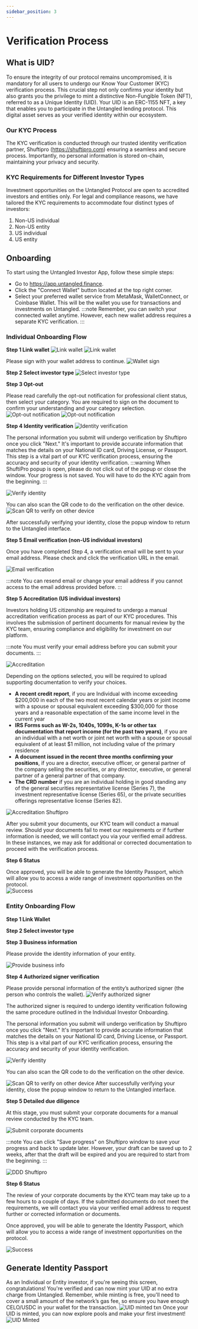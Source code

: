 ```yaml
---
sidebar_position: 3
---
```


# Verification Process

## What is UID?
To ensure the integrity of our protocol remains uncompromised, it is mandatory for all users to undergo our Know Your Customer (KYC) verification process. This crucial step not only confirms your identity but also grants you the privilege to mint a distinctive Non-Fungible Token (NFT), referred to as a Unique Identity (UID). 
Your UID is an ERC-1155 NFT, a key that enables you to participate in the Untangled lending protocol. This digital asset serves as your verified identity within our ecosystem.
### Our KYC Process
The KYC verification is conducted through our trusted identity verification partner, Shuftipro (https://shuftipro.com)  ensuring a seamless and secure process. Importantly, no personal information is stored on-chain, maintaining your privacy and security.
### KYC Requirements for Different Investor Types
Investment opportunities on the Untangled Protocol are open to accredited investors and entities only. For legal and compliance reasons, we have tailored the KYC requirements to accommodate four distinct types of investors:
1. Non-US individual
2. Non-US entity
3. US individual
4. US entity

## Onboarding

To start using the Untangled Investor App, follow these simple steps:
- Go to https://app.untangled.finance.
- Click the "Connect Wallet" button located at the top right corner.
- Select your preferred wallet service from MetaMask, WalletConnect, or Coinbase Wallet. This will be the wallet you use for transactions and investments on Untangled.
:::note
Remember, you can switch your connected wallet anytime. However, each new wallet address requires a separate KYC verification.
:::

### Individual Onboarding Flow 
**Step 1 Link wallet**
![Link wallet](../img/kyc/link-wallet.png)
![Link wallet](../../img/kyc/link-wallet.png)

Please sign with your wallet address to continue.
![Wallet sign](../img/kyc/wallet-sign.png)

**Step 2 Select investor type**
![Select investor type](../img/kyc/select-investor-type.png)

**Step 3 Opt-out**

Please read carefully the opt-out notification for professional client status, then select your category. You are required to sign on the document to confirm your understanding and your category selection.
![Opt-out notification](../img/kyc/indive-step3-opt-out-1.png)
![Opt-out notification](../img/kyc/indive-step3-opt-out-2.png)

**Step 4 Identity verification**
![Identity verification](../img/kyc/identity-verification.png)


The personal information you submit will undergo verification by Shuftipro once you click "Next." It's important to provide accurate information that matches the details on your National ID card, Driving License, or Passport. This step is a vital part of our KYC verification process, ensuring the accuracy and security of your identity verification.
:::warning
When ShuftiPro popup is open, please do not click out of the popup or close the window.
Your progress is not saved. You will have to do the KYC again from the beginning.
:::

![Verify identity](../img/kyc/verify-identity.png)


You can also scan the QR code to do the verification on the other device.
![Scan QR to verify on other device](../img/kyc/shuftipro-scan-qr.png)

After successfully verifying your identity, close the popup window to return to the Untangled interface.


**Step 5 Email verification (non-US individual investors)**

Once you have completed Step 4, a verification email will be sent to your email address. Please check and click the verification URL in the email.

![Email verification](../img/kyc/indiv-nonus-step5-email-verification.png)

:::note
You can resend email or change your email address if you cannot access to the email address provided before. 
:::

**Step 5 Accreditation  (US individual investors)**

Investors holding US citizenship are required to undergo a manual accreditation verification process as part of our KYC procedures. This involves the submission of pertinent documents for manual review by the KYC team, ensuring compliance and eligibility for investment on our platform.

:::note
You must verify your email address before you can submit your documents. 
:::

![Accreditation](../img/kyc/accreditation.png)

Depending on the options selected, you will be required to upload supporting documentation to verify your choices.

- **A recent credit report**, if you are Individual with income exceeding $200,000 in each of the two most recent calendar years or joint income with a spouse or spousal equivalent exceeding $300,000 for those years and a reasonable expectation of the same income level in the current year
- **IRS Forms such as W-2s, 1040s, 1099s, K-1s or other tax documentation that report income (for the past two years)**, if you are an individual with a net worth or joint net worth with a spouse or spousal equivalent of at least $1 million, not including value of the primary residence
- **A document issued in the recent three months confirming your positions**, if you are a director, executive officer, or general partner of the company selling the securities, or any director, executive, or general partner of a general partner of that company.
- **The CRD number** if you are an individual holding in good standing any of the general securities representative license (Series 7), the investment representative license (Series 65), or the private securities offerings representative license (Series 82).

![Accreditation Shuftipro](../img/kyc/accreditation-shuftipro.png)

After you submit your documents, our KYC team will conduct a manual review. Should your documents fail to meet our requirements or if further information is needed, we will contact you via your verified email address. In these instances, we may ask for additional or corrected documentation to proceed with the verification process.

**Step 6 Status**

Once approved, you will be able to generate the Identity Passport, which will allow you to access a wide range of investment opportunities on the protocol.  
![Success](../img/kyc/status-2.png)

### Entity Onboarding Flow

**Step 1 Link Wallet**

**Step 2 Select investor type**

**Step 3 Business information**

Please provide the identity information of your entity.

![Provide business info](../img/kyc/provide-information-about-business.png)

**Step 4 Authorized signer verification**
 
Please provide personal information of the entity’s authorized signer (the person who controls the wallet).
![Verify authorized signer](../img/kyc/authorized-signer-verification.png)


The authorized signer is required to undergo identity verification following the same procedure outlined in the Individual Investor Onboarding.

The personal information you submit will undergo verification by Shuftipro once you click "Next." It's important to provide accurate information that matches the details on your National ID card, Driving License, or Passport. This step is a vital part of our KYC verification process, ensuring the accuracy and security of your identity verification.

![Verify identity](../img/kyc/verify-identity.png)


You can also scan the QR code to do the verification on the other device.

![Scan QR to verify on other device](../img/kyc/shuftipro-scan-qr.png)
After successfully verifying your identity, close the popup window to return to the Untangled interface.


**Step 5 Detailed due diligence**

At this stage, you must submit your corporate documents for a manual review conducted by the KYC team.

![Submit corporate documents](../img/kyc/corporate-documentation.png)

:::note
You can click "Save progress" on Shuftipro window to save your progress and back to update later. However, your draft can be saved up to 2 weeks, after that the draft will be expired and you are required to start from the beginning.
:::

![DDD Shuftipro](../img/kyc/detailed-due-diligence.png)


**Step 6 Status**

The review of your corporate documents by the KYC team may take up to a few hours to a couple of days. If the submitted documents do not meet the requirements, we will contact you via your verified email address to request further or corrected information or documents. 

Once approved, you will be able to generate the Identity Passport, which will allow you to access a wide range of investment opportunities on the protocol.  

![Success](../img/kyc/status-2.png)

## Generate Identity Passport
As an Individual or Entity investor, if you're seeing this screen, congratulations! You're verified and can now mint your UID at no extra charge from Untangled. Remember, while minting is free, you'll need to cover a small amount of the network’s gas fee, so ensure you have enough CELO/USDC  in your wallet for the transaction.
![UID minted txn](../img/kyc/uid-minted.png)
Once your UID is minted, you can now explore pools and make your first investment!
![UID Minted](../img/kyc/status-3.png)

